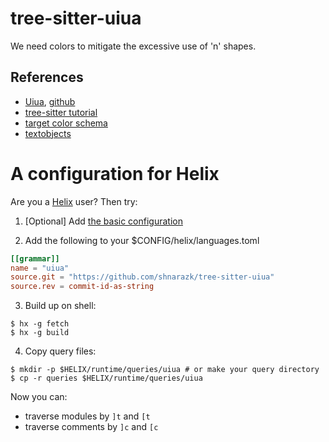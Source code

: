 # tree-sitter-uiua

We need colors to mitigate the excessive use of 'n' shapes.

## References

- [Uiua](https://www.uiua.org), [github](https://github.com/uiua-lang/uiua)
- [tree-sitter tutorial](https://tree-sitter.github.io/tree-sitter/creating-parsers)
- [target color schema](https://github.com/helix-editor/helix/blob/53f47bc47771c94dab51626ca025be28e62eba0c/runtime/themes/solarized_light.toml#L1-L23)
- [textobjects](https://docs.helix-editor.com/guides/textobject.html)

# A configuration for Helix

Are you a [Helix](https://helix-editor.com/) user? Then try:

1. [Optional] Add [the basic configuration](https://github.com/helix-editor/helix/wiki/How-to-install-the-default-language-servers#uiua)

2. Add the following to your $CONFIG/helix/languages.toml

```toml
[[grammar]]
name = "uiua"
source.git = "https://github.com/shnarazk/tree-sitter-uiua"
source.rev = commit-id-as-string
```

3. Build up on shell:

```
$ hx -g fetch
$ hx -g build
```

4. Copy query files:

```
$ mkdir -p $HELIX/runtime/queries/uiua # or make your query directory
$ cp -r queries $HELIX/runtime/queries/uiua
```

Now you can:
- traverse modules by `]t` and `[t`
- traverse comments by `]c` and `[c`
